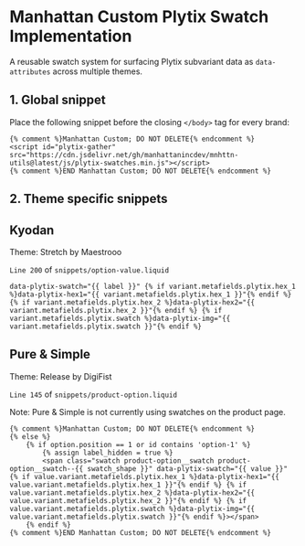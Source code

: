 # Manhattan Custom Plytix Swatch Implementation

A reusable swatch system for surfacing Plytix subvariant data as `data-attributes` across multiple themes.

## 1. Global snippet

Place the following snippet before the closing `</body>` tag for every brand:

```
{% comment %}Manhattan Custom; DO NOT DELETE{% endcomment %}
<script id="plytix-gather" src="https://cdn.jsdelivr.net/gh/manhattanincdev/mnhttn-utils@latest/js/plytix-swatches.min.js"></script>
{% comment %}END Manhattan Custom; DO NOT DELETE{% endcomment %}
```

## 2. Theme specific snippets

## Kyodan

Theme: Stretch by Maestrooo

`Line 200` of `snippets/option-value.liquid`

```
data-plytix-swatch="{{ label }}" {% if variant.metafields.plytix.hex_1 %}data-plytix-hex1="{{ variant.metafields.plytix.hex_1 }}"{% endif %} {% if variant.metafields.plytix.hex_2 %}data-plytix-hex2="{{ variant.metafields.plytix.hex_2 }}"{% endif %} {% if variant.metafields.plytix.swatch %}data-plytix-img="{{ variant.metafields.plytix.swatch }}"{% endif %}
```

## Pure & Simple

Theme: Release by DigiFist

`Line 145` of `snippets/product-option.liquid`

Note: Pure & Simple is not currently using swatches on the product page.

```
{% comment %}Manhattan Custom; DO NOT DELETE{% endcomment %}
{% else %}
    {% if option.position == 1 or id contains 'option-1' %}
        {% assign label_hidden = true %}
        <span class="swatch product-option__swatch product-option__swatch--{{ swatch_shape }}" data-plytix-swatch="{{ value }}" {% if value.variant.metafields.plytix.hex_1 %}data-plytix-hex1="{{ value.variant.metafields.plytix.hex_1 }}"{% endif %} {% if value.variant.metafields.plytix.hex_2 %}data-plytix-hex2="{{ value.variant.metafields.plytix.hex_2 }}"{% endif %} {% if value.variant.metafields.plytix.swatch %}data-plytix-img="{{ value.variant.metafields.plytix.swatch }}"{% endif %}></span>
    {% endif %}
{% comment %}END Manhattan Custom; DO NOT DELETE{% endcomment %}
```
